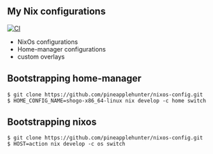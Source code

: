 ## My Nix configurations
[![CI](https://github.com/pineapplehunter/nixos-config/actions/workflows/check-and-cache.yml/badge.svg)](https://github.com/pineapplehunter/nixos-config/actions/workflows/check-and-cache.yml)

- NixOs configurations
- Home-manager configurations
- custom overlays

## Bootstrapping home-manager

```shell
$ git clone https://github.com/pineapplehunter/nixos-config.git
$ HOME_CONFIG_NAME=shogo-x86_64-linux nix develop -c home switch
```

## Bootstrapping nixos

```shell
$ git clone https://github.com/pineapplehunter/nixos-config.git
$ HOST=action nix develop -c os switch
```
